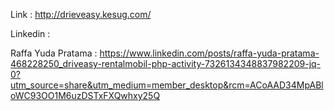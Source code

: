 Link : http://drieveasy.kesug.com/


Linkedin : 
<p>Raffa Yuda Pratama : <a href="https://www.linkedin.com/posts/raffa-yuda-pratama-468228250_driveasy-rentalmobil-php-activity-7326134348837982209-jq-0?utm_source=share&utm_medium=member_desktop&rcm=ACoAAD34MpABloWC93OO1M6uzDSTxFXQwhxy25Q">https://www.linkedin.com/posts/raffa-yuda-pratama-468228250_driveasy-rentalmobil-php-activity-7326134348837982209-jq-0?utm_source=share&utm_medium=member_desktop&rcm=ACoAAD34MpABloWC93OO1M6uzDSTxFXQwhxy25Q</a></p>

